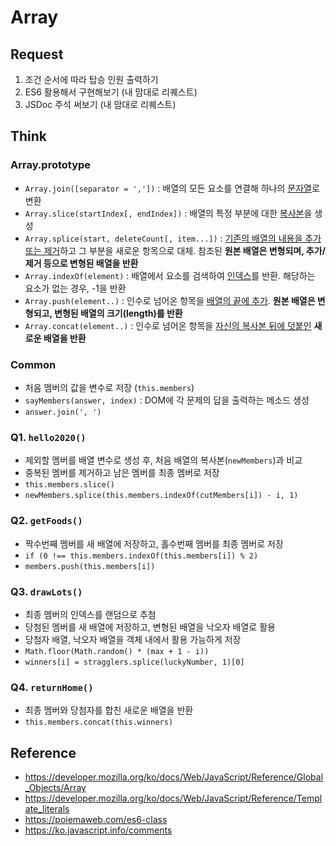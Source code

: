 # Array
## Request
1. 조건 순서에 따라 탑승 인원 출력하기
2. ES6 활용해서 구현해보기 (내 맘대로 리퀘스트)
3. JSDoc 주석 써보기 (내 맘대로 리퀘스트)

## Think
### Array.prototype
- `Array.join([separator = ','])` : 배열의 모든 요소를 연결해 하나의 <u>문자열</u>로 변환
- `Array.slice(startIndex[, endIndex])` : 배열의 특정 부분에 대한 <u>복사본</u>을 생성
- `Array.splice(start, deleteCount[, item...])` : <u>기존의 배열의 내용을 추가 또는 제거</u>하고 그 부분을 새로운 항목으로 대체. 참조된 **원본 배열은 변형되며, 추가/제거 등으로 변형된 배열을 반환**
- `Array.indexOf(element)` : 배열에서 요소를 검색하여 <u>인덱스</u>를 반환. 해당하는 요소가 없는 경우, -1을 반환
- `Array.push(element..)` : 인수로 넘어온 항목을 <u>배열의 끝에 추가</u>. **원본 배열은 변형되고, 변형된 배열의 크기(length)를 반환**
- `Array.concat(element..)` : 인수로 넘어온 항목을 <u>자신의 복사본 뒤에 덧붙인</u> **새로운 배열을 반환**

### Common
- 처음 멤버의 값을 변수로 저장 (`this.members`)
- `sayMembers(answer, index)` : DOM에 각 문제의 답을 출력하는 메소드 생성
- `answer.join(', ')`

### Q1. `hello2020()`
- 제외할 멤버를 배열 변수로 생성 후, 처음 배열의 복사본(`newMembers`)과 비교
- 중복된 멤버를 제거하고 남은 멤버를 최종 멤버로 저장 
- `this.members.slice()`
- `newMembers.splice(this.members.indexOf(cutMembers[i]) - i, 1)`

### Q2. `getFoods()`
- 짝수번째 멤버를 새 배열에 저장하고, 홀수번째 멤버를 최종 멤버로 저장
- `if (0 !== this.members.indexOf(this.members[i]) % 2)`
- `members.push(this.members[i])`

### Q3. `drawLots()`
- 최종 멤버의 인덱스를 랜덤으로 추첨
- 당첨된 멤버를 새 배열에 저장하고, 변형된 배열을 낙오자 배열로 활용
- 당첨자 배열, 낙오자 배열을 객체 내에서 활용 가능하게 저장
- `Math.floor(Math.random() * (max + 1 - i))`
- `winners[i] = stragglers.splice(luckyNumber, 1)[0]`

### Q4. `returnHome()`
- 최종 멤버와 당첨자를 합친 새로운 배열을 반환
- `this.members.concat(this.winners)`

## Reference
- https://developer.mozilla.org/ko/docs/Web/JavaScript/Reference/Global_Objects/Array
- https://developer.mozilla.org/ko/docs/Web/JavaScript/Reference/Template_literals
- https://poiemaweb.com/es6-class
- https://ko.javascript.info/comments